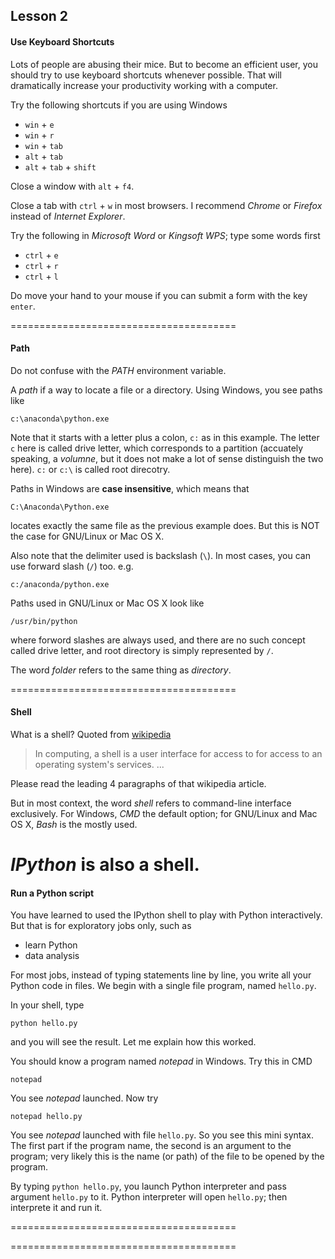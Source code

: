 
Lesson 2
--------

#### Use Keyboard Shortcuts ####

Lots of people are abusing their mice. But to become an efficient user, you
should try to use keyboard shortcuts whenever possible. That will dramatically
increase your productivity working with a computer. 

Try the following shortcuts if you are using Windows

+ `win` + `e`
+ `win` + `r`
+ `win` + `tab`
+ `alt` + `tab`
+ `alt` + `tab` + `shift`

Close a window with `alt` + `f4`.

Close a tab with `ctrl` + `w` in most browsers. I recommend *Chrome* or
*Firefox* instead of *Internet Explorer*.

Try the following in *Microsoft Word* or *Kingsoft WPS*; type some words first 

+ `ctrl` + `e` 
+ `ctrl` + `r`
+ `ctrl` + `l`

Do move your hand to your mouse if you can submit a form with the key `enter`.

=======================================

#### Path ####

Do not confuse with the *PATH* environment variable.

A *path* if a way to locate a file or a directory. Using Windows, you see paths
like

    c:\anaconda\python.exe

Note that it starts with a letter plus a colon, `c:` as in this example. The
letter `c` here is called drive letter, which corresponds to a partition
(accuately speaking, a *volumne*, but it does not make a lot of sense distinguish
the two here). `c:` or `c:\` is called root direcotry. 

Paths in Windows are **case insensitive**, which means that

    C:\Anaconda\Python.exe

locates exactly the same file as the previous example does. But this is NOT the
case for GNU/Linux or Mac OS X.

Also note that the delimiter used is backslash (`\`). In most cases, you can use
forward slash (`/`) too. e.g.

    c:/anaconda/python.exe

Paths used in GNU/Linux or Mac OS X look like

    /usr/bin/python

where forword slashes are always used, and there are no such concept called
drive letter, and root directory is simply represented by `/`.

The word *folder* refers to the same thing as *directory*.

=======================================

#### Shell ####

What is a shell? Quoted from [wikipedia]()

>    In computing, a shell is a user interface for access to for access to an
>    operating system's services. ...

Please read the leading 4 paragraphs of that wikipedia article.

But in most context, the word *shell* refers to command-line interface
exclusively. For Windows, *CMD* the default option; for GNU/Linux and Mac OS X,
*Bash* is the mostly used.

*IPython* is also a shell.
=======================================

#### Run a Python script ####

You have learned to used the IPython shell to play with Python interactively.
But that is for exploratory jobs only, such as

+ learn Python
+ data analysis

For most jobs, instead of typing statements line by line, you write all your
Python code in files. We begin with a single file program, named `hello.py`. 

In your shell, type

    python hello.py

and you will see the result. Let me explain how this worked.

You should know a program named *notepad* in Windows. Try this in CMD

    notepad

You see *notepad* launched. Now try

    notepad hello.py

You see *notepad* launched with file `hello.py`. So you see this mini syntax.
The first part if the program name, the second is an argument to the program;
very likely this is the name (or path) of the file to be opened by the program.

By typing `python hello.py`, you launch Python interpreter and pass argument
`hello.py` to it. Python interpreter will open `hello.py`; then interprete it
and run it.

=======================================



=======================================

